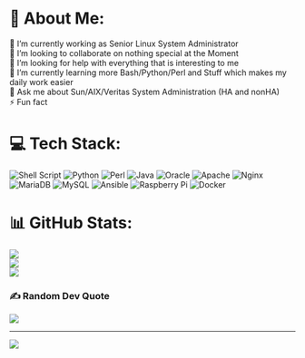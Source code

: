 # 💫 About Me:
🔭 I’m currently working as Senior Linux System Administrator<br>👯 I’m looking to collaborate on nothing special at the Moment<br>🤝 I’m looking for help with everything that is interesting to me<br>🌱 I’m currently learning more Bash/Python/Perl and Stuff which makes my daily work easier<br>💬 Ask me about Sun/AIX/Veritas System Administration (HA and nonHA)<br>⚡ Fun fact


# 💻 Tech Stack:
![Shell Script](https://img.shields.io/badge/shell_script-%23121011.svg?style=for-the-badge&logo=gnu-bash&logoColor=white) ![Python](https://img.shields.io/badge/python-3670A0?style=for-the-badge&logo=python&logoColor=ffdd54) ![Perl](https://img.shields.io/badge/perl-%2339457E.svg?style=for-the-badge&logo=perl&logoColor=white) ![Java](https://img.shields.io/badge/java-%23ED8B00.svg?style=for-the-badge&logo=java&logoColor=white) ![Oracle](https://img.shields.io/badge/Oracle-F80000?style=for-the-badge&logo=oracle&logoColor=white) ![Apache](https://img.shields.io/badge/apache-%23D42029.svg?style=for-the-badge&logo=apache&logoColor=white) ![Nginx](https://img.shields.io/badge/nginx-%23009639.svg?style=for-the-badge&logo=nginx&logoColor=white) ![MariaDB](https://img.shields.io/badge/MariaDB-003545?style=for-the-badge&logo=mariadb&logoColor=white) ![MySQL](https://img.shields.io/badge/mysql-%2300f.svg?style=for-the-badge&logo=mysql&logoColor=white) ![Ansible](https://img.shields.io/badge/ansible-%231A1918.svg?style=for-the-badge&logo=ansible&logoColor=white) ![Raspberry Pi](https://img.shields.io/badge/-RaspberryPi-C51A4A?style=for-the-badge&logo=Raspberry-Pi) ![Docker](https://img.shields.io/badge/docker-%230db7ed.svg?style=for-the-badge&logo=docker&logoColor=white)
# 📊 GitHub Stats:
![](https://github-readme-stats.vercel.app/api?username=Terrortoertchen&theme=merko&hide_border=false&include_all_commits=false&count_private=true)<br/>
![](https://github-readme-streak-stats.herokuapp.com/?user=Terrortoertchen&theme=merko&hide_border=false)<br/>
![](https://github-readme-stats.vercel.app/api/top-langs/?username=Terrortoertchen&theme=merko&hide_border=false&include_all_commits=false&count_private=true&layout=compact)

### ✍️ Random Dev Quote
![](https://quotes-github-readme.vercel.app/api?type=horizontal&theme=merko)

---
[![](https://visitcount.itsvg.in/api?id=Terrortoertchen&icon=0&color=1)](https://visitcount.itsvg.in)

<!-- Proudly created with GPRM ( https://gprm.itsvg.in ) -->
